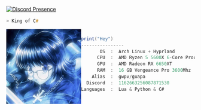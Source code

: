 [![Discord Presence](https://lanyard.cnrad.dev/api/1162663256087871530)](https://discord.com/users/1162663256087871530)
```zsh
> King of C#
```

<img align="left" src="Main/Logo.png" alt="Logo.png" width="200" /> 

```csharp

print("Hey")
----------------
       OS  :  Arch Linux + Hyprland
      CPU  :  AMD Ryzen 5 5600X 6-Core Processor 4,6 GHz
      GPU  :  AMD Radeon RX 6650XT
      RAM  :  16 GB Vengeance Pro 3600Mhz
    Alias  :  gwpv/guapa
  Discord  :  1162663256087871530
Languages  :  Lua & Python & C#
```
